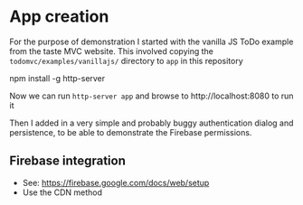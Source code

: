 # App creation

For the purpose of demonstration I started with the vanilla JS ToDo example from the taste MVC website.
This involved copying the `todomvc/examples/vanillajs/` directory to `app` in this repository

npm install -g http-server

Now we can run `http-server app` and browse to http://localhost:8080 to run it

Then I added in a very simple and probably buggy authentication dialog and persistence, to be able to demonstrate the Firebase permissions.

## Firebase integration

- See: https://firebase.google.com/docs/web/setup
- Use the CDN method




